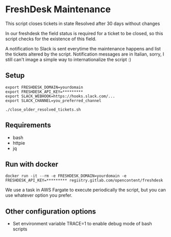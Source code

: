 # FreshDesk Maintenance

This script closes tickets in state Resolved after 30 days without changes

In our freshdesk the field status is required for a ticket to be closed, so
this script checks for the existence of this field.

A notification to Slack is sent everytime the maintenance happens and list
the tickets altered by the script. Notification messages are in Italian,
sorry, I still can't image a simple way to internationalize the script :)

## Setup

    export FRESHDESK_DOMAIN=yourdomain
    export FRESHDESK_API_KEY=*********
    export SLACK_WEBHOOK=https://hooks.slack.com/...
    export SLACK_CHANNEL=you_preferred_channel

    ./close_older_resolved_tickets.sh

## Requirements

 * bash
 * httpie
 * jq

## Run with docker

    docker run -it --rm -e FRESHDESK_DOMAIN=yourdomain -e FRESHDESK_API_KEY=********* registry.gitlab.com/opencontent/freshdesk

We use a task in AWS Fargate to execute periodically the script, but you can use whatever option you prefer.

## Other configuration options

* Set environment variable TRACE=1 to enable debug mode of bash scripts



